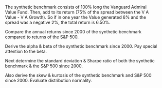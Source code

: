 The synthetic benchmark consists of 100% long the Vanguard Admiral Value Fund.  Then, add to its return (75% of the spread between the V A Value - V A Growth).  So if in one year the Value generated 8% and the spread was a negative 2%, the total return is 6.50%.

Compare the annual returns since 2000 of the synthetic benchmark compared to returns of the S&P 500.

Derive the alpha & beta of the synthetic benchmark since 2000. Pay special attention to the beta.

Next determine the standard deviation & Sharpe ratio of both the synthetic benchmark & the S&P 500 since 2000.

Also derive the skew & kurtosis of the synthetic benchmark and S&P 500 since 2000.  Evaluate distribution normality.
